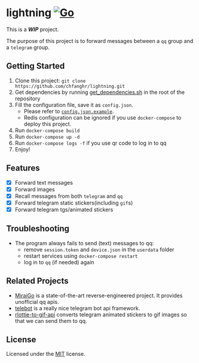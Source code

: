 # lightning [![Go](https://github.com/chfanghr/lightning/actions/workflows/go.yml/badge.svg)](https://github.com/chfanghr/lightning/actions/workflows/go.yml)

This is a ***WIP*** project.

The purpose of this project is to forward messages between a `qq` group and a `telegram` group.

## Getting Started

1. Clone this project: `git clone https://github.com/chfanghr/lightning.git`
2. Get dependencies by running [get_dependencies.sh](get_dependencies.sh) in the root of the repository
3. Fill the configuration file, save it as `config.json`.
    - Please refer to [`config.json.example`](config.json.example).
    - Redis configuration can be ignored if you use `docker-compose` to deploy this project.
4. Run `docker-compose build`
5. Run `docker-compose up -d`
6. Run `docker-compose logs -f` if you use qr code to log in to qq
7. Enjoy!

## Features

- [x] Forward text messages
- [x] Forward images
- [x] Recall messages from both `telegram` and `qq`
- [x] Forward telegram static stickers(including `gif`s)
- [x] Forward telegram tgs/animated stickers

## Troubleshooting

* The program always fails to send (text) messages to qq:
    - remove `session.token` and `device.json` in the `userdata` folder
    - restart services using `docker-compose restart`
    - log in to `qq` (if needed) again

## Related Projects

* [MiraiGo](https://github.com/Mrs4s/MiraiGo/) is a state-of-the-art reverse-engineered project. It provides unofficial
  qq apis.
* [telebot](https://github.com/tucnak/telebot) is a really nice telegram bot api framework.
* [rlottie-to-gif-api](https://github.com/chfanghr/rlottie-to-gif-api) converts telegram animated stickers to gif images
  so that we can send them to qq.

## License

Licensed under the [MIT](LICENSE) license.

